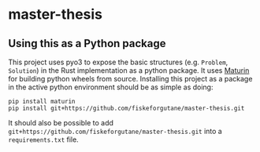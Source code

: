 # master-thesis
## Using this as a Python package
This project uses pyo3 to expose the basic structures (e.g. `Problem`, `Solution`) in the Rust implementation as a python package. It uses [Maturin](https://github.com/PyO3/maturin) for building python wheels from source. Installing this project as a package in the active python environment should be as simple as doing:
```shell
pip install maturin
pip install git+https://github.com/fiskeforgutane/master-thesis.git
```

It should also be possible to add `git+https://github.com/fiskeforgutane/master-thesis.git` into a `requirements.txt` file.
